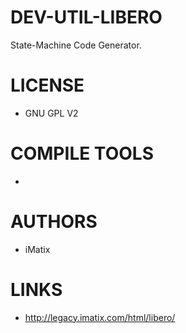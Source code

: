 DEV-UTIL-LIBERO
===============

State-Machine Code Generator.

LICENSE
===============
* GNU GPL V2

COMPILE TOOLS
===============
* 
 
AUTHORS
===============
* iMatix

LINKS
===============
* http://legacy.imatix.com/html/libero/


